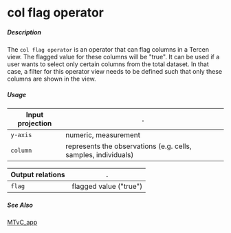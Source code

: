 # col flag operator

##### Description

The `col flag operator` is an operator that can flag columns in a Tercen view. The flagged value for these columns will be "true". It can be used if a user wants to select only certain columns from the total dataset. In that case, a filter for this operator view needs to be defined such that only these columns are shown in the view.

##### Usage

Input projection|.
---|---
`y-axis`        | numeric, measurement
`column`        | represents the observations (e.g. cells, samples, individuals)

Output relations|.
---|---
`flag`    | flagged value ("true")

##### See Also

[MTvC_app](https://github.com/tercen/MTvC_app)

